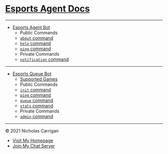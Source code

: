 # [Esports Agent Docs](/)

---

- [Esports Agent Bot](/esports-agent-bot/index.md)
  - Public Commands
  - [`about` command](/esports-agent-bot/about.md)
  - [`help` command](/esports-agent-bot/help.md)
  - [`ping` command](/esports-agent-bot/ping.md)
  - Private Commands
  - [`notification` command](/esports-agent-bot/notification.md)

---

- [Esports Queue Bot](/esports-queue-bot/index.md)
  - [Supported Games](/esports-queue-bot/supported-games.md)
  - Public Commands
  - [`init` command](/esports-queue-bot/init.md)
  - [`ping` command](/esports-queue-bot/ping.md)
  - [`queue` command](/esports-queue-bot/queue.md)
  - [`stats` command](/esports-queue-bot/stats.md)
  - Private Commands
  - [`admin` command](/esports-queue-bot/admin.md)

---

© 2021 Nicholas Carrigan

- [Visit My Homepage](https://www.nhcarrigan.com)
- [Join My Chat Server](http://chat.nhcarrigan.com)
